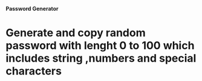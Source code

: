 **Password Generator**
<br>
# Generate and copy random password with lenght 0 to 100 which includes string ,numbers and special characters 
